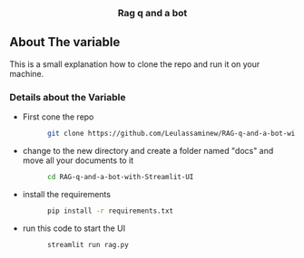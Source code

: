 <a name="readme-top"></a>
<br />
<div align="center">
<h3 align="center"> Rag q and a bot</h3>


</div>

## About The variable

  This is a small explanation how to clone the repo and run it on your machine.

### Details about the Variable
* First cone the repo
   ```sh
         git clone https://github.com/Leulassaminew/RAG-q-and-a-bot-with-Streamlit-UI.git
   ```  
* change to the new directory and create a folder named "docs" and move all your documents to it 
   ```sh
         cd RAG-q-and-a-bot-with-Streamlit-UI
   ```
* install the requirements
   ```sh
         pip install -r requirements.txt
   ```
* run this code to start the UI
   ```sh
         streamlit run rag.py
   ```  

